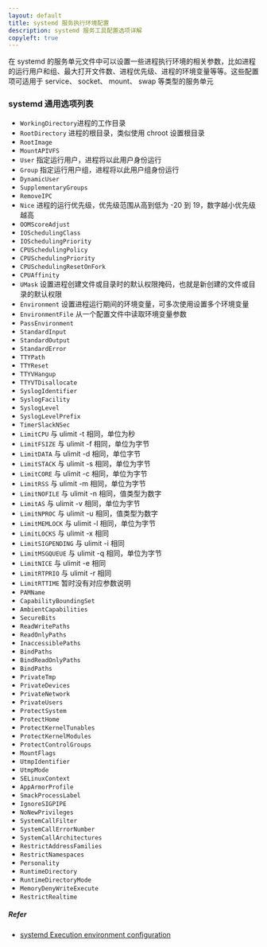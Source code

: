 ```yaml
---
layout: default
title: systemd 服务执行环境配置
description: systemd 服务工具配置选项详解
copyleft: true
---
```


在 systemd 的服务单元文件中可以设置一些进程执行环境的相关参数，比如进程的运行用户和组、最大打开文件数、进程优先级、进程的环境变量等等。这些配置项可适用于 service、 socket、 mount、 swap 等类型的服务单元

### systemd 通用选项列表

- `WorkingDirectory`进程的工作目录
- `RootDirectory` 进程的根目录，类似使用 chroot 设置根目录
- `RootImage`
- `MountAPIVFS`
- `User` 指定运行用户，进程将以此用户身份运行
- `Group` 指定运行用户组，进程将以此用户组身份运行
- `DynamicUser`
- `SupplementaryGroups`
- `RemoveIPC`
- `Nice` 进程的运行优先级，优先级范围从高到低为 -20 到 19，数字越小优先级越高
- `OOMScoreAdjust`
- `IOSchedulingClass`
- `IOSchedulingPriority`
- `CPUSchedulingPolicy`
- `CPUSchedulingPriority`
- `CPUSchedulingResetOnFork`
- `CPUAffinity`
- `UMask` 设置进程创建文件或目录时的默认权限掩码，也就是新创建的文件或目录的默认权限
- `Environment` 设置进程运行期间的环境变量，可多次使用设置多个环境变量
- `EnvironmentFile` 从一个配置文件中读取环境变量参数
- `PassEnvironment`
- `StandardInput`
- `StandardOutput`
- `StandardError`
- `TTYPath`
- `TTYReset`
- `TTYVHangup`
- `TTYVTDisallocate`
- `SyslogIdentifier`
- `SyslogFacility`
- `SyslogLevel`
- `SyslogLevelPrefix`
- `TimerSlackNSec`
- `LimitCPU` 与 ulimit -t 相同，单位为秒
- `LimitFSIZE` 与 ulimit -f 相同，单位为字节
- `LimitDATA` 与 ulimit -d 相同，单位字节
- `LimitSTACK` 与 ulimit -s 相同，单位为字节
- `LimitCORE` 与 ulimit -c 相同，单位为字节
- `LimitRSS` 与 ulimit -m 相同，单位为字节
- `LimitNOFILE` 与 ulimit -n 相同，值类型为数字
- `LimitAS` 与 ulimit -v 相同，单位为字节
- `LimitNPROC` 与 ulimit -u 相同，值类型为数字
- `LimitMEMLOCK` 与 ulimit -l 相同，单位为字节
- `LimitLOCKS` 与 ulimit -x 相同
- `LimitSIGPENDING` 与 ulimit -i 相同
- `LimitMSGQUEUE` 与 ulimit -q 相同，单位为字节
- `LimitNICE` 与 ulimit -e 相同
- `LimitRTPRIO` 与 ulimit -r 相同
- `LimitRTTIME` 暂时没有对应参数说明
- `PAMName`
- `CapabilityBoundingSet`
- `AmbientCapabilities`
- `SecureBits`
- `ReadWritePaths`
- `ReadOnlyPaths`
- `InaccessiblePaths`
- `BindPaths`
- `BindReadOnlyPaths`
- `BindPaths`
- `PrivateTmp`
- `PrivateDevices`
- `PrivateNetwork`
- `PrivateUsers`
- `ProtectSystem`
- `ProtectHome`
- `ProtectKernelTunables`
- `ProtectKernelModules`
- `ProtectControlGroups`
- `MountFlags`
- `UtmpIdentifier`
- `UtmpMode`
- `SELinuxContext`
- `AppArmorProfile`
- `SmackProcessLabel`
- `IgnoreSIGPIPE`
- `NoNewPrivileges`
- `SystemCallFilter`
- `SystemCallErrorNumber`
- `SystemCallArchitectures`
- `RestrictAddressFamilies`
- `RestrictNamespaces`
- `Personality`
- `RuntimeDirectory`
- `RuntimeDirectoryMode`
- `MemoryDenyWriteExecute`
- `RestrictRealtime`


##### Refer

- [systemd Execution environment configuration](https://www.freedesktop.org/software/systemd/man/systemd.exec.html) 

